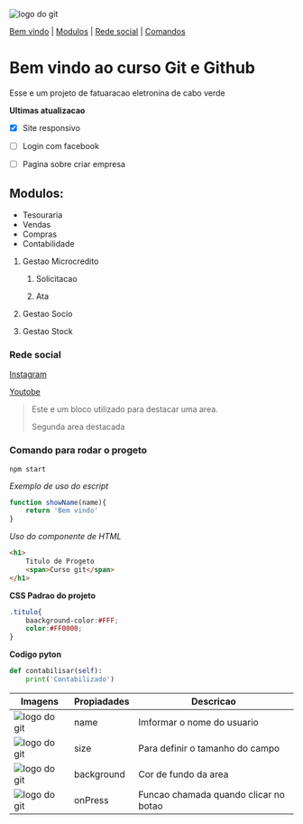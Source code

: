 
![logo do git](https://cabosys.cv/web/image/res.company/1/logo?unique=bcf0f5e)

[Bem vindo](#bem-vindo-ao-curso-git-e-github) |
[Modulos](#modulos) |
[Rede social](#rede-social) |
[Comandos](#comando-para-rodar-o-progeto)
# Bem vindo ao curso Git e Github
Esse e um projeto de fatuaracao eletronina de cabo verde

**Ultimas atualizacao**
- [X] Site responsivo
- [ ] Login com facebook
- [ ] Pagina sobre criar empresa


## Modulos:
* Tesouraria
* Vendas
* Compras
* Contabilidade
1. Gestao Microcredito

    1. Solicitacao

    2. Ata
2. Gestao Socio
3. Gestao Stock

### Rede social
[Instagram](https://www.instagram.com/)

[Youtobe](https://www.youtube.com/@SocialArts)
>Este e um bloco utilizado para destacar uma area.
>
>Segunda area destacada

### Comando para rodar o progeto

```
npm start
```
*Exemplo de uso do escript*
```js
function showName(name){
    return 'Bem vindo'
}

```

*Uso do componente de HTML*
```html
<h1>
    Titulo de Progeto
    <span>Curso git</span>
</h1>
```
**CSS Padrao do projeto**
```css
.titulo{
    baackground-color:#FFF;
    color:#FF0000;
}
```

**Codigo pyton**
```python
def contabilisar(self):
    print('Contabilizado')
```
Imagens |Propiadades | Descricao
----------- | --------- | ----------
![logo do git](https://cabosys.cv/web/image/res.company/1/logo?unique=bcf0f5e) | name | Imformar o nome do usuario
![logo do git](https://cabosys.cv/web/image/res.company/1/logo?unique=bcf0f5e) | size | Para definir o tamanho do campo
![logo do git](https://cabosys.cv/web/image/res.company/1/logo?unique=bcf0f5e) | background | Cor de fundo da area
![logo do git](https://cabosys.cv/web/image/res.company/1/logo?unique=bcf0f5e) | onPress | Funcao chamada quando clicar no botao

